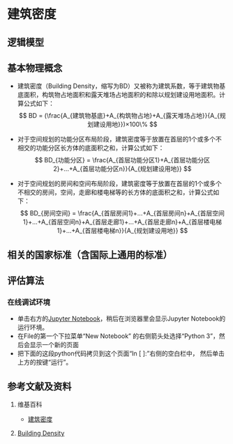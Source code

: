 # 建筑密度

## 逻辑模型

## 基本物理概念
- 建筑密度（Building Density，缩写为BD）又被称为建筑系数，等于建筑物基底面积，构筑物占地面积和露天堆场占地面积的和除以规划建设用地面积。计算公式如下：
$$
BD = (\frac{A_{建筑物基底}+A_{构筑物占地}+A_{露天堆场占地}}{A_{规划建设用地}})×100\%
$$

- 对于空间规划的功能分区布局阶段，建筑密度等于放置在首层的1个或多个不相交的功能分区长方体的底面积之和，计算公式如下：
$$
BD_{功能分区} = \frac{A_{首层功能分区1}+A_{首层功能分区2}+...+A_{首层功能分区n}}{A_{规划建设用地}}
$$

- 对于空间规划的房间和空间布局阶段，建筑密度等于放置在首层的1个或多个不相交的房间，空间，走廊和楼电梯等的长方体的底面积之和，计算公式如下：
$$
BD_{房间空间} = \frac{A_{首层房间1}+...+A_{首层房间n}+A_{首层空间1}+...+A_{首层空间n}+A_{首层走廊1}+...+A_{首层走廊n}+A_{首层楼电梯1}+...+A_{首层楼电梯n}}{A_{规划建设用地}}
$$
## 相关的国家标准（含国际上通用的标准）

## 评估算法

### 在线调试环境

- 单击右方的[Jupyter Notebook](https://mybinder.org/v2/gh/ipython/ipython-in-depth/master?filepath=binder/Index.ipynb)，稍后在浏览器里会显示Jupyter Notebook的运行环境。
- 在File的第一个下拉菜单“New Notebook” 的右侧箭头处选择“Python 3”，然后会显示一个新的页面
- 把下面的这段python代码拷贝到这个页面“In [ ]:”右侧的空白栏中， 然后单击上方的按键“运行”。

## 参考文献及资料

1. 维基百科
	- [建筑密度](https://zh.wikipedia.org/wiki/建筑密度) 

2. [Building Density](https://www.sciencedirect.com/topics/social-sciences/building-density) 